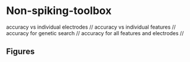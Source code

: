 # Non-spiking-toolbox
accuracy vs individual electrodes //
accuracy vs individual features //
accuracy for genetic search //
accuracy for all features and electrodes //

## Figures
